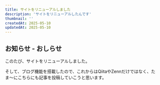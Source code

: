 ```yaml
---
title: サイトをリニューアルしました
description: 'サイトをリニューアルしたんです'
thumbnail: ''
createdAt: 2025-05-10
updatedAt: 2025-05-10
---
```


## お知らせ - おしらせ

このたび、サイトをリニューアルしました。

そして、ブログ機能を搭載したので、これからはQiitaやZennだけではなく、たま〜にこちらにも記事を投稿していこうと思います。

